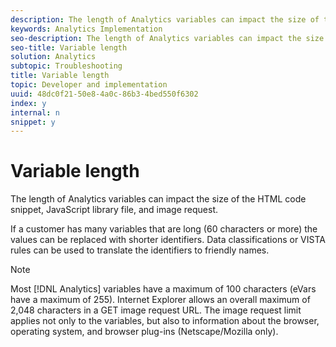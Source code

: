 ```yaml
---
description: The length of Analytics variables can impact the size of the HTML code snippet, JavaScript library file, and image request.
keywords: Analytics Implementation
seo-description: The length of Analytics variables can impact the size of the HTML code snippet, JavaScript library file, and image request.
seo-title: Variable length
solution: Analytics
subtopic: Troubleshooting
title: Variable length
topic: Developer and implementation
uuid: 48dc0f21-50e8-4a0c-86b3-4bed550f6302
index: y
internal: n
snippet: y
---
```


# Variable length

The length of Analytics variables can impact the size of the HTML code snippet, JavaScript library file, and image request.

If a customer has many variables that are long (60 characters or more) the values can be replaced with shorter identifiers. Data classifications or VISTA rules can be used to translate the identifiers to friendly names.

>[!NOTE]
>
>Most [!DNL Analytics] variables have a maximum of 100 characters (eVars have a maximum of 255). Internet Explorer allows an overall maximum of 2,048 characters in a GET image request URL. The image request limit applies not only to the variables, but also to information about the browser, operating system, and browser plug-ins (Netscape/Mozilla only).

